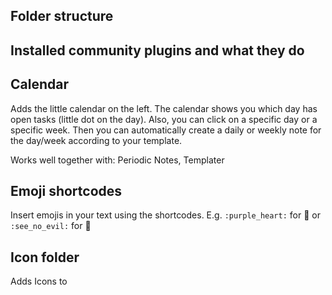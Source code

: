 ## Folder structure


## Installed community plugins and what they do



## Calendar

Adds the little calendar on the left. The calendar shows you which day has open tasks (little dot on the day). Also, you can click on a specific day or a specific week. Then you can automatically create a daily or weekly note for the day/week according to your template. 

Works well together with: Periodic Notes, Templater

## Emoji shortcodes

Insert emojis in your text using the shortcodes. E.g. `:purple_heart:` for 💜 or `:see_no_evil:` for 🙈

## Icon folder

Adds Icons to 
